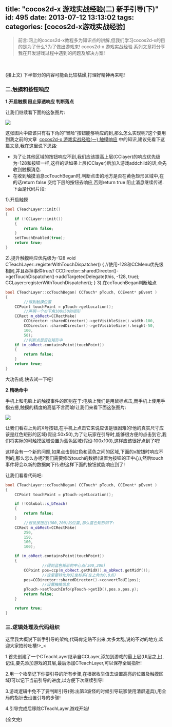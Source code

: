 title: "cocos2d-x 游戏实战经验(二) 新手引导(下)"
id: 495
date: 2013-07-12 13:13:02
tags:
categories: [cocos2d-x游戏实战经验]
---

> 前言:网上的cocos2d-x教程多为知识点的讲解,但我们学习cocos2d-x的目的是为了什么?为了做出游戏来! cocos2d-x 游戏实战经验 系列文章将分享我在开发游戏过程中遇到的问题及解决方案!

<address> </address><address> </address>(接上文)
<!--more-->
下半部分的内容可能会比较枯燥,打理好精神再来吧!



### **二.触摸和按钮响应**



**1.开启触摸 阻止穿透响应 判断落点**

让我们继续看下面的这张图片:

![](/images/77dcc9c78e40e4cf541eb41c386a1a731d8b2eff.png)



这张图片中应该只有右下角的"冒险"按钮能够响应的到,那么怎么实现呢?这个要用到我之前的文章  [cocos2d-x 游戏实战经验(一) 触摸响应](http://blog.justbilt.com/402/) 中的知识,建议先看下这篇文章,我在这里说下思路:

*   为了让其他区域的按钮响应不到,我们应该提高上层(CClayer)的响应优先级为-128和按钮一样,这样的话如果上层(CClayer)后加入游戏addchild的话,会先收到触摸消息.
*   在收到触摸消息ccTouchBegan时,判断点击的地方是否在黄色矩形区域中,在的话return false 交给下层的按钮去响应,否则return true 阻止消息继续传递.
下面是代码片段:

1).开启触摸
```c++
bool CTeachLayer::init()
{
	if (!CCLayer::init())
	{
		return false;
	}
	setTouchEnabled(true);
	return true;
}
```
2).提升触摸响应优先级为-128
void CTeachLayer::registerWithTouchDispatcher()
{
	//使用-128和CCMenu优先级相同,并且吞掉事件true//
	CCDirector::sharedDirector()->getTouchDispatcher()->addTargetedDelegate(this, -128, true);
	CCLayer::registerWithTouchDispatcher();
}
3).在ccTouchBegan判断触点
```c++
bool CTeachLayer::ccTouchBegan( CCTouch* pTouch, CCEvent* pEvent )
{
        //得到触摸位置
	CCPoint touchPoint = pTouch->getLocation();
        //声明一个右下角100x50的矩形
	CCRect m_obRect=CCRectMake(
		CCDirector::sharedDirector()->getVisibleSize().width-100,
		CCDirector::sharedDirector()->getVisibleSize().height-50,
		100,
		50);
        //判断点是否在矩形中
	if (m_obRect.containsPoint(touchPoint))
	{
		return false;
	}
	return true;
}
```
大功告成,快去试一下吧!



**2.精确命中**

手机上和电脑上的触摸事件的区别在于:电脑上我们是用鼠标点击,而手机上使用手指去摁,触摸的精度的高低不言而喻!让我们来看下面这张图片:

![](/images/48f5c73509bf938b88bb3589bd6cb0a0bdb696fb.png)



让我们看右上角的X号按钮,在手机上点击它来说应该是很困难的!他的真实尺寸应该是红色矩形的区域(假设:50x50),为了让玩家在引导时,能够很方便的点击到它,我们将实际的可触摸区域设置为蓝色区域(假设:100x100),这样应该很好点到了吧!

这样会有一个新的问题,如果点击到红色和蓝色之间的区域,下面的x按钮时响应不到的,那么怎么办呢?我们需要修改touch的数据(设置为按钮的正中心),然后touch事件将会以新的数据向下传递!这样下面的按钮就能响应到了!

让我们看看代码吧:
```c++
bool CTeachLayer::ccTouchBegan( CCTouch* pTouch, CCEvent* pEvent )
{
	CCPoint touchPoint = pTouch->getLocation();

	if (!CGlobal::s_bTeach)
	{
		return false;
	}
        //假设按钮在(300,200)的位置,那么蓝色矩形如下:
	CCRect m_obRect=CCRectMake(
		250,
		150,
		100,
		100);

	if (m_obRect.containsPoint(touchPoint))
	{
                //得到蓝色矩形的中心点(300,200)
		CCPoint pos=ccp(m_obRect.getMidX(),m_obRect.getMidY());
                //这里要转化为UI坐标系(左上角为0,0点)
		pos=CCDirector::sharedDirector()->convertToUI(pos);
                //设置触摸信息
		pTouch->setTouchInfo(pTouch->getID(),pos.x,pos.y);
		return false;
	}

	return true;
}
```


### **三.逻辑处理及代码组织**

这里我大概说下新手引导的架构,代码肯定贴不出来,太多太乱,说的不对的地方,欢迎大家拍砖吐槽!>_<

1.首先创建了一个CTeachLayer继承自CCLayer,添加到游戏的最上层(UI层之上),记住,要先添加游戏的其层,最后添加CTeachLayer,可以保存全局指针!

2.用一个枚举记下你要引导的所有步骤,在根据枚举值去设置高亮的位置及触摸区域!可以记下当前引导的进度,以方便下次继续引导!

3.游戏逻辑中免不了要判断引导(例:出第3波怪的时候引导玩家使用清屏道具),用全局的指针去设置引导的步骤!

4.引导完成后移除CTeachLayer,游戏开始!





(全文完)

